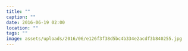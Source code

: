 ```yaml
---
title: ""
caption: ""
date: 2016-06-19 02:00
location: ""
tags: ""
image: assets/uploads/2016/06/e126f3f38d5bc4b334e2acdf3b840255.jpg
---
```

